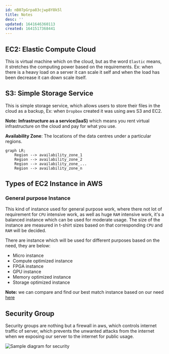 ```yaml
---
id: nB07pGrpa83cjwp8Y8k5l
title: Notes
desc: ''
updated: 1641646360113
created: 1641517368441
---
```


## EC2: Elastic Compute Cloud

This is virtual machine which on the cloud, but as the word `Elastic` means, it stretches the computing power based on the requirements. Ex: when there is a heavy load on a server it can scale it self and when the load has been decrease it can down scale itself.

## S3: Simple Storage Service

This is simple storage service, which allows users to store their files in the cloud as a  backup, Ex: when `Dropbox` created it was using aws S3 and EC2.

**Note:** **Infrastructure as a service(IaaS)** which means you rent virtual infrastructure  on the cloud and pay for what you use.

**Availability Zone**: The locations of the data centres under a particular regions.

```mermaid
graph LR;
    Region --> availability_zone_1
    Region --> availability_zone_2
    Region --> availability_zone_...
    Region --> availability_zone_n
```

## Types of EC2 Instance in AWS

### General purpose Instance

This kind of instance used for general purpose work, where there not lot of requirement for `CPU` intensive work, as well as huge `RAM` intensive work, it's a balanced instance which can be used for moderate usage. The size of the instance are measured in t-shirt sizes based on that corresponding `CPU` and `RAM` will be decided.

There are instance which will be used for different purposes based on the need, they are below:

* Micro instance
* Compute optimized instance
* FPGA instance
* GPU instance
* Memory optimized instance
* Storage optimized instance

**Note:** we can compare and find our best match instance based on our need [here](https://instances.vantage.sh)

## Security Group

Security groups are nothing but a firewall in aws, which controls internet traffic of server, which prevents the unwanted attacks from the internet when we exposing our server to the internet for public usage.

![Sample diagram for security](/assets/images/2022-01-08-18-20-35.png)

